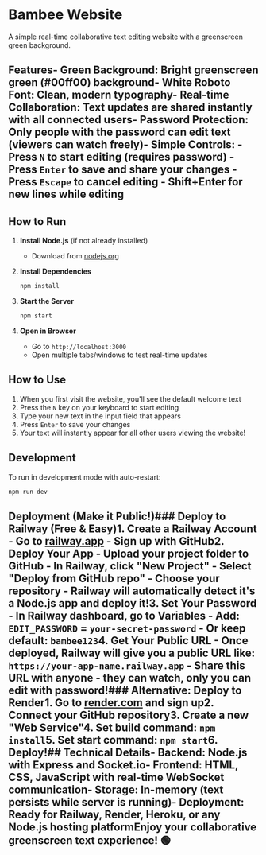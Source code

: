 # Bambee Website

A simple real-time collaborative text editing website with a greenscreen green background.

## Features- **Green Background**: Bright greenscreen green (#00ff00) background- **White Roboto Font**: Clean, modern typography- **Real-time Collaboration**: Text updates are shared instantly with all connected users- **Password Protection**: Only people with the password can edit text (viewers can watch freely)- **Simple Controls**:   - Press `N` to start editing (requires password)  - Press `Enter` to save and share your changes  - Press `Escape` to cancel editing  - **Shift+Enter** for new lines while editing

## How to Run

1. **Install Node.js** (if not already installed)
   - Download from [nodejs.org](https://nodejs.org/)

2. **Install Dependencies**
   ```bash
   npm install
   ```

3. **Start the Server**
   ```bash
   npm start
   ```

4. **Open in Browser**
   - Go to `http://localhost:3000`
   - Open multiple tabs/windows to test real-time updates

## How to Use

1. When you first visit the website, you'll see the default welcome text
2. Press the `N` key on your keyboard to start editing
3. Type your new text in the input field that appears
4. Press `Enter` to save your changes
5. Your text will instantly appear for all other users viewing the website!

## Development

To run in development mode with auto-restart:
```bash
npm run dev
```

## Deployment (Make it Public!)### Deploy to Railway (Free & Easy)1. **Create a Railway Account**   - Go to [railway.app](https://railway.app)   - Sign up with GitHub2. **Deploy Your App**   - Upload your project folder to GitHub   - In Railway, click "New Project"   - Select "Deploy from GitHub repo"   - Choose your repository   - Railway will automatically detect it's a Node.js app and deploy it!3. **Set Your Password**   - In Railway dashboard, go to Variables   - Add: `EDIT_PASSWORD` = `your-secret-password`   - Or keep default: `bambee123`4. **Get Your Public URL**   - Once deployed, Railway will give you a public URL like: `https://your-app-name.railway.app`   - Share this URL with anyone - they can watch, only you can edit with password!### Alternative: Deploy to Render1. Go to [render.com](https://render.com) and sign up2. Connect your GitHub repository3. Create a new "Web Service"4. Set build command: `npm install`5. Set start command: `npm start`6. Deploy!## Technical Details- **Backend**: Node.js with Express and Socket.io- **Frontend**: HTML, CSS, JavaScript with real-time WebSocket communication- **Storage**: In-memory (text persists while server is running)- **Deployment**: Ready for Railway, Render, Heroku, or any Node.js hosting platformEnjoy your collaborative greenscreen text experience! 🟢 